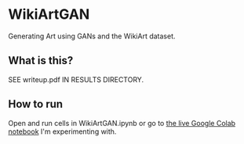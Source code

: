 # WikiArtGAN
 Generating Art using GANs and the WikiArt dataset.

## What is this?

SEE writeup.pdf IN RESULTS DIRECTORY.

## How to run

Open and run cells in WikiArtGAN.ipynb or go to [the live Google Colab notebook](https://colab.research.google.com/drive/19iVvmeFtKGFHc-ROuBMzhaYKMamGtdrF?usp=sharing) I'm experimenting with.
